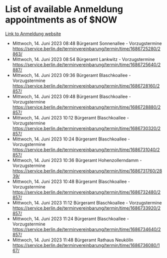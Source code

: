 # List of available Anmeldung appointments as of $NOW
[Link to Anmeldung website](https://service.berlin.de/terminvereinbarung/termin/tag.php?termin=1&anliegen[]=120686&dienstleisterlist=122210,122217,327316,122219,327312,122227,327314,122231,327346,122243,327348,122254,122252,329742,122260,329745,122262,329748,122271,327278,122273,327274,122277,327276,330436,122280,327294,122282,327290,122284,327292,122291,327270,122285,327266,122286,327264,122296,327268,150230,329760,122297,327286,122294,327284,122312,329763,122314,329775,122304,327330,122311,327334,122309,327332,317869,122281,327352,122279,329772,122283,122276,327324,122274,327326,122267,329766,122246,327318,122251,327320,122257,327322,122208,327298,122226,327300&herkunft=http%3A%2F%2Fservice.berlin.de%2Fdienstleistung%2F120686%2F)
- Mittwoch, 14. Juni 2023 08:48 Bürgeramt Sonnenallee - Vorzugstermine https://service.berlin.de/terminvereinbarung/termin/time/1686725280/2863/
- Mittwoch, 14. Juni 2023 08:54 Bürgeramt Lankwitz - Vorzugstermine https://service.berlin.de/terminvereinbarung/termin/time/1686725640/2887/
- Mittwoch, 14. Juni 2023 09:36 Bürgeramt Blaschkoallee - Vorzugstermine https://service.berlin.de/terminvereinbarung/termin/time/1686728160/2857/
- Mittwoch, 14. Juni 2023 09:48 Bürgeramt Blaschkoallee - Vorzugstermine https://service.berlin.de/terminvereinbarung/termin/time/1686728880/2857/
- Mittwoch, 14. Juni 2023 10:12 Bürgeramt Blaschkoallee - Vorzugstermine https://service.berlin.de/terminvereinbarung/termin/time/1686730320/2857/
- Mittwoch, 14. Juni 2023 10:24 Bürgeramt Blaschkoallee - Vorzugstermine https://service.berlin.de/terminvereinbarung/termin/time/1686731040/2857/
- Mittwoch, 14. Juni 2023 10:36 Bürgeramt Hohenzollerndamm - Vorzugstermine https://service.berlin.de/terminvereinbarung/termin/time/1686731760/2839/
- Mittwoch, 14. Juni 2023 10:48 Bürgeramt Blaschkoallee - Vorzugstermine https://service.berlin.de/terminvereinbarung/termin/time/1686732480/2857/
- Mittwoch, 14. Juni 2023 11:12 Bürgeramt Blaschkoallee - Vorzugstermine https://service.berlin.de/terminvereinbarung/termin/time/1686733920/2857/
- Mittwoch, 14. Juni 2023 11:24 Bürgeramt Blaschkoallee - Vorzugstermine https://service.berlin.de/terminvereinbarung/termin/time/1686734640/2857/
- Mittwoch, 14. Juni 2023 11:48 Bürgeramt Rathaus Neukölln https://service.berlin.de/terminvereinbarung/termin/time/1686736080/167/
